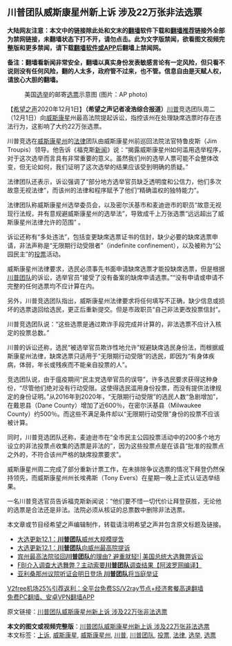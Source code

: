  <h2>川普团队威斯康星州新上诉 涉及22万张非法选票</h2> <p class="notice"><b>大陆网友注意：本文中的链接除此处和文末的<a href="https://github.com/bannedbook/fanqiang" >翻墙</a>软件下载和<a href="https://github.com/killgcd/justmysocks/blob/master/README.md">翻墙推荐</a>链接外全部为禁网链接，未翻墙状态下打不开，请勿点击。此为文字版禁闻，欲看图文视频完整版和更多禁闻，请下载<a href="https://github.com/bannedbook/fanqiang">翻墙软件或APP</a>后翻墙上禁闻网。</p><p>备注：翻墙看新闻非常安全，翻墙以真实身份发表敏感言论有一定风险，但只看不说则没有任何风险，翻的人太多，政府管不过来，也不管。信息自由是天赋人权，请放心大胆的翻墙。</b></p>  <div class="entry"> <figure><figcaption>美国<a href="https://www.bannedbook.org/bnews/tag/%e9%80%89%e4%b8%be/" class="st_tag internal_tag" rel="tag" title="标签 选举 下的日志">选举</a>的邮寄<a href="https://www.bannedbook.org/bnews/tag/%E9%80%89%E7%A5%A8/" class="st_tag internal_tag" rel="tag" title="标签 选票 下的日志">选票</a>示意图 (图片：AP photo)</figcaption></figure> <p>【<span class='wp_keywordlink_affiliate'><a href="https://www.soundofhope.org" title="希望之声" target="_blank">希望之声</a></span>2020年12月1日】<strong>（希望之声记者凌浩综合报道）</strong><a href="https://www.bannedbook.org/bnews/tag/%e5%b7%9d%e6%99%ae/" class="st_tag internal_tag" rel="tag" title="标签 川普 下的日志">川普</a>竞选团队周二（12月1日）向<a href="https://www.bannedbook.org/bnews/tag/%E5%A8%81%E6%96%AF%E5%BA%B7%E6%98%9F/" class="st_tag internal_tag" rel="tag" title="标签 威斯康星 下的日志">威斯康星</a>州最高法院提起诉讼，指控该州在处理缺席选票时存在违法行为，这影响了大约22万张选票。</p> <p>川普竞选在<a href="https://www.bannedbook.org/bnews/tag/%E5%A8%81%E6%96%AF%E5%BA%B7%E6%98%9F%E5%B7%9E/" class="st_tag internal_tag" rel="tag" title="标签 威斯康星州 下的日志">威斯康星州</a>的<a href="https://www.bannedbook.org/bnews/tag/%e6%b3%95%e5%be%8b/" class="st_tag internal_tag" rel="tag" title="标签 法律 下的日志">法律</a>团队由威斯康星州前巡回法院法官特鲁皮斯（Jim Troupis）领导。他告诉《福克斯<span class='wp_keywordlink_affiliate'><a href="https://www.bannedbook.org/" title="新闻">新闻</a></span>》说：“揭露威斯康星州如何滥用选举程序，对于这次选举而言具有非常重要的意义。虽然我们州的选举人票可能不会整体改变，但无论如何，我们证明了这次选举的结果应该受到明确的质疑。”</p> <p>法律团队还表示，诉讼强调了“部分地方选举官员缺乏透明度和公信力，他们多次故意无视法律”，而该州的法律和程序赋予了他们“精确滥权的独特能力”。</p>  <p>法律团队称威斯康星州选举委员会，以及密尔沃基市和麦迪逊市的职员“故意无视现行法规，并有意规避威斯康星州的选举法”，导致成千上万张选票“远远超出了威斯康星州法律允许的范围” 。</p> <p>诉讼还称有“多处违法”，包括变更缺席选票证书的信封，缺少必要的缺席选票申请，非法声称是“无限期行动受限者”（indefinite confinement），以及被称为“公园民主”的<a href="https://www.bannedbook.org/bnews/tag/%E6%8A%95%E7%A5%A8/" class="st_tag internal_tag" rel="tag" title="标签 投票 下的日志">投票</a>活动。</p> <p>威斯康星州法律要求，选民必须事先书面申请缺席选票才能投缺席选票，但是根据<a href="https://www.bannedbook.org/bnews/tag/%e5%b7%9d%e6%99%ae%e5%9b%a2%e9%98%9f/" class="st_tag internal_tag" rel="tag" title="标签 川普团队 下的日志">川普团队</a>的诉讼，选举官员“接受了没有备案的缺席申请选票。”“没有申请或申请不完整的任何选票均不应计算在内。</p>  <p>另外，川普竞选团队指出，威斯康星州法律要求将任何填写不正确，缺少信息或损坏的选票退回给选民，更正后重新提交。但是市政职员“自己非法更改投票信封”。</p> <p>川普竞选团队说：“这些选票是通过欺诈手段完成并计算的，非法选票不应计入核定的投票总数。”</p> <p>川普的诉讼还称，选民“被选举官员欺诈性地允许”规避缺席选民身份法，而根据威斯康星州法律，缺席选票只适用于“无限期行动受限”的选民，即因为“有身体疾病，体弱，年长或残疾而不能亲自投票的人”。</p>  <p>竞选团队说，由于瘟疫期间“民主党选举官员的误导”，许多选民要求获得这种身份，“尽管他们绝对没有行动受限。这使得选民滥用身份投票，而没有提供法律规定的身份证明。”从2016年到2020年，“无限期行动受限”的选民人数“急剧增加”，在戴恩县（Dane County）增加了近600％，在密尔沃基县（Milwaukee County）约500％。而这些不满足条件却以“无限期行动受限”身份的投票不应该被计算。</p> <p>同时，川普竞选团队还称，麦迪逊市在“全市民主公园投票活动中的200多个地方设立的非法投票点收集的选票是非法的”，因为这些投票点是在该县“批准的投票点之外的，不符合该州严格的缺席投票要求”。</p> <p>威斯康星州周二完成了部分重新计票工作，在未排除争议选票的情况下拜登仍然保持领先，而威斯康星州州长埃弗斯（Tony Evers）在星期一晚上正式认证选举结果。</p>  <p>一名川普竞选官员告诉福克斯新闻说：“他们要不惜一切代价让拜登获胜，无论他的选票是合法还是非法。法院必须从核证的总票数中删除非法选票。</p> <p>本文章或节目经希望之声编辑制作，转载请注明希望之声并包含原文标题及链接。</p> <ul class='op-related-articles' title='相关阅读'> <li><a href='https://www.bannedbook.org/bnews/cbnews/20201202/1440503.html' target='_blank'>大选更新12.1：<b>川普团队</b>威州大规模提吿</a></li> <li><a href='https://www.bannedbook.org/bnews/cbnews/20201201/1440272.html' target='_blank'>大选更新12.1：<b>川普团队</b>向威州最高院提诉</a></li> <li><a href='https://www.bannedbook.org/bnews/bannedvideo/20201201/1439863.html' target='_blank'>宾州最高法院驳回<b>川普团队</b>的理由? 避重就轻!│美国总统大选舞弊诉讼</a></li> <li><a href='https://www.bannedbook.org/bnews/cnnews/20201130/1439428.html' target='_blank'>FBI介入调查大选舞弊？主动索要<b>川普团队</b>调查结果【阿波罗网编译】</a></li> <li><a href='https://www.bannedbook.org/bnews/comments/20201130/1439353.html' target='_blank'>亚利桑那州议院听证会明日登场 <b>川普团队</b>将当庭举证</a></li> </ul> <p class="texttj"> <a href="https://www.bannedbook.org/forum23/topic22702.html" target="_blank">V2free机场25%引荐返利：全平台免费SS/V2ray节点+经济套餐高速翻墙</a><br/> <a href="https://github.com/bannedbook/fanqiang/wiki/%E7%A6%81%E9%97%BB%E7%BD%91%E5%AE%89%E5%8D%93%E7%BF%BB%E5%A2%99%E6%96%B0%E9%97%BBAPP" target="_blank">免费PC翻墙、安卓VPN翻墙APP</a></p><p>原文链接：<a class="src_link"  href="https://www.soundofhope.org/post/449062" target="_blank">川普团队威斯康星州新上诉 涉及22万张非法选票</a></p><a name='sharetosocial'></a>       <div><b>本文的图文或视频完整版</b>：<a href='https://www.bannedbook.org/bnews/comments/20201202/1440633.html'>川普团队威斯康星州新上诉 涉及22万张非法选票</a></div>  </div><!--END ENTRY--> <div class="postfooter"> <div>本文标签：<a href="https://www.bannedbook.org/bnews/tag/%E4%B8%8A%E8%AF%89/" rel="tag">上诉</a>, <a href="https://www.bannedbook.org/bnews/tag/%E5%A8%81%E6%96%AF%E5%BA%B7%E6%98%9F/" rel="tag">威斯康星</a>, <a href="https://www.bannedbook.org/bnews/tag/%E5%A8%81%E6%96%AF%E5%BA%B7%E6%98%9F%E5%B7%9E/" rel="tag">威斯康星州</a>, <a href="https://www.bannedbook.org/bnews/tag/%e5%b7%9d%e6%99%ae/" rel="tag">川普</a>, <a href="https://www.bannedbook.org/bnews/tag/%e5%b7%9d%e6%99%ae%e5%9b%a2%e9%98%9f/" rel="tag">川普团队</a>, <a href="https://www.bannedbook.org/bnews/tag/%E6%8A%95%E7%A5%A8/" rel="tag">投票</a>, <a href="https://www.bannedbook.org/bnews/tag/%e6%b3%95%e5%be%8b/" rel="tag">法律</a>, <a href="https://www.bannedbook.org/bnews/tag/%e9%80%89%e4%b8%be/" rel="tag">选举</a>, <a href="https://www.bannedbook.org/bnews/tag/%E9%80%89%E7%A5%A8/" rel="tag">选票</a></div>  </div><!--END POSTFOOTER--> 